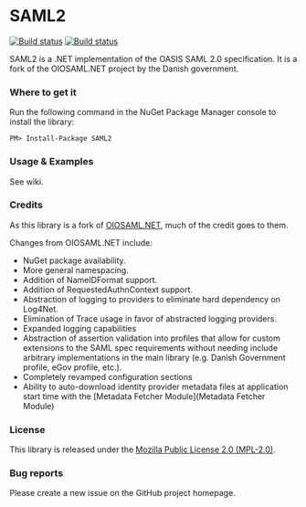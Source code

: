 # SAML2

[![Build status](https://ci.appveyor.com/api/projects/status/prw1j26kc1kvbl4c/branch/master?svg=true)](https://ci.appveyor.com/project/i8beef/saml2/branch/release)
[![Build status](https://ci.appveyor.com/api/projects/status/prw1j26kc1kvbl4c/branch/master?svg=true)](https://ci.appveyor.com/project/i8beef/saml2/branch/master)

SAML2 is a .NET implementation of the OASIS SAML 2.0 specification. It is a fork of the OIOSAML.NET project by the Danish government.

### Where to get it

Run the following command in the NuGet Package Manager console to install the library:

    PM> Install-Package SAML2

### Usage & Examples

See wiki.

### Credits

As this library is a fork of [OIOSAML.NET](https://digitaliser.dk/group/42063/resources), much of the credit goes to them.

Changes from OIOSAML.NET include:
* NuGet package availability.
* More general namespacing.
* Addition of NameIDFormat support.
* Addition of RequestedAuthnContext support.
* Abstraction of logging to providers to eliminate hard dependency on Log4Net.
* Elimination of Trace usage in favor of abstracted logging providers.
* Expanded logging capabilities
* Abstraction of assertion validation into profiles that allow for custom extensions to the SAML spec requirements without needing include arbitrary implementations in the main library (e.g. Danish Government profile, eGov profile, etc.).
* Completely revamped configuration sections
* Ability to auto-download identity provider metadata files at application start time with the [Metadata Fetcher Module](Metadata Fetcher Module)

### License

This library is released under the [Mozilla Public License 2.0 (MPL-2.0)](https://github.com/i8beef/SAML2/blob/master/LICENSE).

### Bug reports

Please create a new issue on the GitHub project homepage.